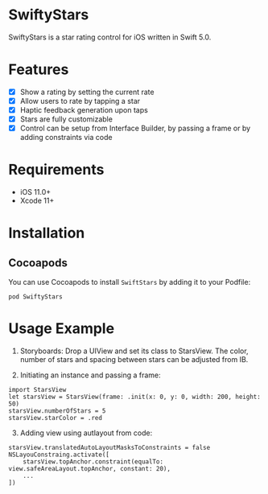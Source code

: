 # SwiftyStars

SwiftyStars is a star rating control for iOS written in Swift 5.0.


# Features

- [x] Show a rating by setting the current rate
- [x] Allow users to rate by tapping a star
- [x] Haptic feedback generation upon taps
- [x] Stars are fully customizable
- [x] Control can be setup from Interface Builder, by passing a frame or by adding constraints via code

# Requirements

- iOS 11.0+
- Xcode 11+


# Installation

## Cocoapods

You can use Cocoapods to install `SwiftStars` by adding it to your Podfile:

`pod SwiftyStars`

# Usage Example

1. Storyboards: Drop a UIView and set its class to StarsView. The color, number of stars and spacing between stars can be
adjusted from IB.

2. Initiating an instance and passing a frame:
```
import StarsView
let starsView = StarsView(frame: .init(x: 0, y: 0, width: 200, height: 50)
starsView.numberOfStars = 5
starsView.starColor = .red
```

3. Adding view using autlayout from code:

```
starsView.translatedAutoLayoutMasksToConstraints = false
NSLayouConstraing.activate([
    starsView.topAnchor.constraint(equalTo: view.safeAreaLayout.topAnchor, constant: 20),
    ...
])

